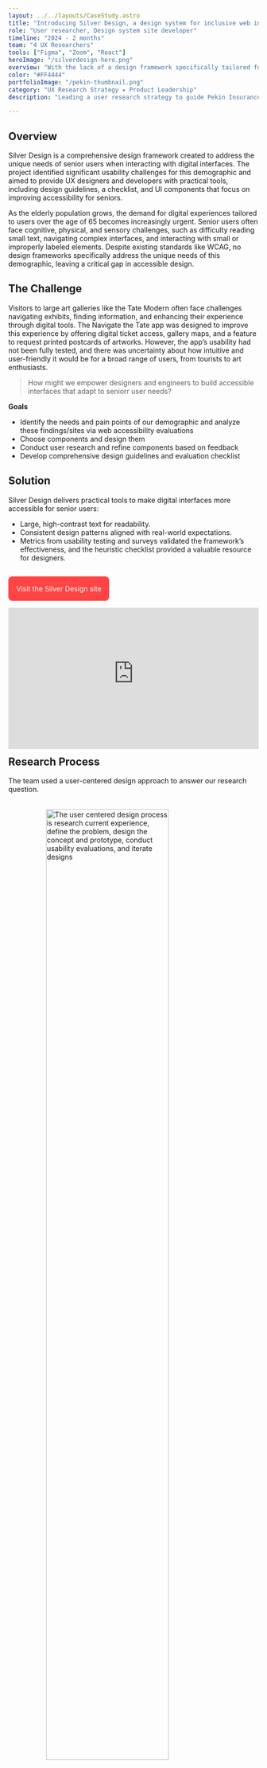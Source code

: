 ```yaml
---
layout: ../../layouts/CaseStudy.astro
title: "Introducing Silver Design, a design system for inclusive web interfaces"
role: "User researcher, Design system site developer"
timeline: "2024 - 2 months"
team: "4 UX Researchers"
tools: ["Figma", "Zoom", "React"]
heroImage: "/silverdesign-hero.png"
overview: "With the lack of a design framework specifically tailored for senior users, UX designers and engineers often lack the tools needed to create accessible designs for this age group. Our team aimed to develop a comprehensive framework that includes design guidelines, an evaluation checklist, and UI components to enhance accessibility and inclusivity for senior users. The project is live at www.silverux.design."
color: "#FF4444"
portfolioImage: "/pekin-thumbnail.png"
category: "UX Research Strategy ✦ Product Leadership"
description: "Leading a user research strategy to guide Pekin Insurance's digital transformation."

---
```


<section id="overview">

## Overview

Silver Design is a comprehensive design framework created to address the unique needs of senior users when interacting with digital interfaces. The project identified significant usability challenges for this demographic and aimed to provide UX designers and developers with practical tools, including design guidelines, a checklist, and UI components that focus on improving accessibility for seniors.

As the elderly population grows, the demand for digital experiences tailored to users over the age of 65 becomes increasingly urgent. Senior users often face cognitive, physical, and sensory challenges, such as difficulty reading small text, navigating complex interfaces, and interacting with small or improperly labeled elements. Despite existing standards like WCAG, no design frameworks specifically address the unique needs of this demographic, leaving a critical gap in accessible design.



</section>

<section id="challenge">

## The Challenge

Visitors to large art galleries like the Tate Modern often face challenges navigating exhibits, finding information, and enhancing their experience through digital tools. The Navigate the Tate app was designed to improve this experience by offering digital ticket access, gallery maps, and a feature to request printed postcards of artworks. However, the app’s usability had not been fully tested, and there was uncertainty about how intuitive and user-friendly it would be for a broad range of users, from tourists to art enthusiasts.

>How might we empower designers and engineers to build accessible interfaces that adapt to seniorr user needs?

**Goals**
- Identify the needs and pain points of our demographic and analyze these findings/sites via web accessibility evaluations
- Choose components and design them
- Conduct user research and refine components based on feedback
- Develop comprehensive design guidelines and evaluation checklist


</section>
<section id="solution">

## Solution

Silver Design delivers practical tools to make digital interfaces more accessible for senior users:

- Large, high-contrast text for readability.
- Consistent design patterns aligned with real-world expectations.
- Metrics from usability testing and surveys validated the framework’s effectiveness, and the heuristic checklist provided a valuable resource for designers.
<br>

<a href="https://silverux.design" target="_blank" style="padding: 1rem; background-color:#FF4444;border-radius:.5rem; color: white; text-decoration:none;">Visit the Silver Design site</a>

<div style="padding-bottom: 56.25%; position: relative;"><iframe width="100%" height="100%" src="https://www.youtube-nocookie.com/embed/Vfeoe2V9UDU?autoplay=1&controls=0&loop=1&modestbranding=1&mute=1&playlist=Vfeoe2V9UDU&playsinline=1&rel=0" frameborder="0" allow="accelerometer; autoplay; encrypted-media; gyroscope; picture-in-picture; fullscreen"  style="position: absolute; top: 0px; left: 0px; width: 100%; height: 100%; margin-top:1rem;"><small>Powered by <a href="https://embed.tube/embed-code-generator/youtube/">youtube embed video</a> generator</small></iframe></div>





</section>

<section id="process">

## Research Process

The team used a user-centered design approach to answer our research question.
<img src="/images/navigate-the-tate/process.png" style="width: 70%; display:flex; margin: 2rem auto;" alt="The user centered design process is research current experience, define the problem, design the concept and prototype, conduct usability evaluations, and iterate designs" />

### Competitive Review

We conducted a competitive review to assess the key players in the market. Based on the competitive review, a direct competitor of a UI design framework specific to elderly users does not exist. I was responsible for analyzing existing design frameworks and systems so that I could effectively build the framework site, while my team members focused on existing websites and applications. We documented our findings in a competitive review table, noting effictiveness of the product, component development, and existing guidelines.


<img src="/images/silver-design-framework/competitive-review.png" style="width: 70%; display:flex; margin: 2rem auto;" alt="A chart showing a competitive review" />

### Secondary Research
The team collabored to gather academic research and verified them peer review either through the DePaul Library Search designation or Ulrich’s Web. We read through our articles to assure their applicability to our scope and summarized their findings as the basis for our first set of guidelines.

The literature review revealed critical insights into designing for seniors. Cognitive changes, such as difficulties with memory recall and processing new information, necessitate simplified interfaces that reduce mental load while retaining essential functionality. Progressive disclosure, clear information architecture, and usability testing were emphasized as methods to achieve this balance.

The review also critiqued modern design trends that often exclude seniors. Flat design and minimalism, while aesthetically pleasing, can strip away critical affordances like clear visual cues and predictable layouts. This can lead to frustration and abandonment of tasks. By prioritizing usability over aesthetics, designers can create interfaces that serve all users, particularly seniors.

I compiled the information and wrote the full literature review, which can be found [on my blog](https://www.johannasneed.com/articles/is-modern-design-ageist).

### Surveys
We surveyed nine participants between the ages of 61 and 80. Participants were given the survey link to complete and were provided with additional assistance (such as scrolling) if needed.

We asked participants about their usage, attitudes, and preferences for web technologies. First, we asked participants about their use of technology, including what kind of devices they use, how often they use it, which operating system they prefer, and the purpose. Participants also rated their level of confidence with their technology interaction based on the Likert scale and shared their positive and negative experiences.

We also created and shared a survey for design peers, 10 designers from our cohort completed the survey. All participants were asked about their opinions on technology design for elderly users. For this portion, using a Likert scale, participants rated how strongly they agreed or disagreed with statements on seniors and technology.

<br>

**Sample of select survey quesitons for seniors**
<div style="padding-bottom: 2rem; text-align: center;">
        <div style="display: grid;
            grid-template-columns: repeat(auto-fit, minmax(280px, 1fr));
            gap: 20px;
            margin-top: 20px;">
            <!-- Card 1 -->
            <div style="
                padding: 20px;
                border-radius: 10px;
                /* background-color: #f6f5f3; */
                border: 1px solid #ddd;
                text-align: left;
            ">
                <h3 style="display: flex; align-items: center; gap: 8px; font-size: 20px; font-weight: bold; margin-top: 1rem;">
                Habits
                </h3>
                <p>
                    How often do you use a Smartphone? 
                </p>
                <p>
                Do you have a preference between iOS (Apple iPhone) or Android (e.g., Samsung, Google, LG) phones?                </p>
            </div>
            <div style="
                padding: 20px;
                border-radius: 10px;
                /* background-color: #f6f5f3; */
                border: 1px solid #ddd;
                text-align: left;
            ">
                <h3 style="display: flex; align-items: center; gap: 8px; font-size: 20px; font-weight: bold; margin-top: 1rem;">
                Sentiment
                </h3>
                <p>
                    Rate your agreement with the following statement: Technology makes my life easier.
                </p>
                <p>
                Rate your agreement with the following statement: I can usually figure out how to use new apps or devices on my own.</p>
            </div>
            <div style="
                padding: 20px;
                border-radius: 10px;
                /* background-color: #f6f5f3; */
                border: 1px solid #ddd;
                text-align: left;
            ">
                <h3 style="display: flex; align-items: center; gap: 8px; font-size: 20px; font-weight: bold; margin-top: 1rem;">
                Experiences
                </h3>
                <p>
What are some websites or apps you enjoy using and why?
                </p>
                <p>
Describe a recent bad experience you had with technology. What made it difficult or frustrating?
                </p>
            </div>
        </div>
    </div>

<br>

**Sample of select survey quesitons for designers**
<div style="padding-bottom: 2rem; text-align: center;">
        <div style="display: grid;
            grid-template-columns: repeat(auto-fit, minmax(280px, 1fr));
            gap: 20px;
            margin-top: 20px;">
            <!-- Card 1 -->
            <div style="
                padding: 20px;
                border-radius: 10px;
                /* background-color: #f6f5f3; */
                border: 1px solid #ddd;
                text-align: left;
            ">
                <h3 style="display: flex; align-items: center; gap: 8px; font-size: 20px; font-weight: bold; margin-top: 1rem;">
                Screener
                </h3>
                <p>
Do you have experiences witnessing seniors in your life interact with everyday technology?
                </p>
            </div>
            <div style="
                padding: 20px;
                border-radius: 10px;
                /* background-color: #f6f5f3; */
                border: 1px solid #ddd;
                text-align: left;
            ">
                <h3 style="display: flex; align-items: center; gap: 8px; font-size: 20px; font-weight: bold; margin-top: 1rem;">
                Sentiment
                </h3>
                <p>
Rate your agreement with the following statement: It is important to adhere to accessibility standards when designing technology for seniors.
                </p>
            </div>
            <div style="
                padding: 20px;
                border-radius: 10px;
                /* background-color: #f6f5f3; */
                border: 1px solid #ddd;
                text-align: left;
            ">
                <h3 style="display: flex; align-items: center; gap: 8px; font-size: 20px; font-weight: bold; margin-top: 1rem;">
                Experiences
                </h3>
                <p>
Based on your past observations, what improvements or features do you think would help make technology more accessible for seniors?
                </p>
            </div>
        </div>
    </div>
Since not all participants have witnessed seniors using everyday technology, a pre-screening question was included to determine whether they have observed such interactions. 1 participant, who answered “no”, was directed to the demographic section of the survey. Those who answered “yes” were guided to questions about their observations before proceeding to the demographic questions.




<br>
<br>

**What we learned from seniors**
- Most participants use a smartphone daily. While almost half of participants use tablets or laptop devices daily.
- A majority of participants (88%) report that technology makes life easier, yes 1/3 of participants felt that technology is too complicated for them to figure out on their own.
- Reported experiences underscore how technology enhances convenience, connectivity, learning, entertainment, and accessibility in daily life. Users reported enjoying a wide variety of sites, from online shopping to social media.

>From these results, our team narrowed down the scope of our mock site to focus on a travel website on a tablet device.

<br>

**What we learned from designers**

<div class="metrics-grid">
    <div class="metric">
        <div class="metric-value">70%</div>
        <div class="metric-label">of those surveyed strongly agreed or agreed that technology is currently senior-user friendly</div>
    </div>
    <div class="metric">
        <div class="metric-value">100%</div>
        <div class="metric-label">strongly agreed or agreed that it is important to adhere to accessibility standards</div>
    </div>
    <div class="metric">
        <div class="metric-value">30%</div>
        <div class="metric-label">reported having a good understanding of UI design principles for seniors</div>
    </div>
</div>


### Web Accessibility Evaluation
Based on findings from the Senior User Survey, the team chose to evaluate travel sites to gain insight for our design. Each member conducted a web accessibility evaluation on one of the following four travel sites, Kayak, Momondo, Southwest Airlines, and United Airlines. These websites were evaluated with the TAW and WCAG Contrast Checker methods at WCAG AAA standards. I documented and annotated findings in an inspiration board.
<img src="/images/silver-design-framework/accessibilityannotations.png" style="width:60%; display:flex; margin: 2rem auto;" alt="A sample of on annotated search component from a travel website" />

As a team, we identified several issues that were consistent among the four travel websites.
- Lack of a responsive layout if a user needs to zoom in, forcing users to scroll both vertically and horizontally.
- Text smaller than the WCAG AAA standards minimum of 12pt
- Interactive elements with Clickable target areas smaller than 44px and spacing between selectable areas smaller than 24px.
- Interactive elements with Missing heading labels and improper heading hierarchy.



### Component Design and Prototyping
Based on the research findings, we created a set of UI components to apply to a fictitious site, Indigo Airlines. As the most experiences Figma user, I created the initial setup for the components file and prototyped the first set of interactions, along with guiding my team.

<img src="/images/silver-design-framework/component-example.png" style="width:60%; display:flex; margin: 2rem auto;" alt="Example component for form fields" />


### Usability Study
We used task-based scenarios to apply the design framework and allow a small group of senior users to test a prototype. Each participant was given 2 tasks to complete, each with a scenario and three follow-up questions. By measuring success through metrics such as task completion rates, satisfaction, and error rates, along with qualitative feedback, the usability study enabled us to evaluate the effectiveness and usability of the proposed design framework. We received real-time feedback for iterating on the first version of the Silver Design framework.

Searching for a flight was a mostly straightforward process, but still had impact on cognitive load. Asking a question and navigating to the chat page was difficult. Many participants got lost along the way.

**Revisions**
To simplify task 1, we needed to reduce visual clutter and cognitive load by simplifying the search process further. To make getting help easier, we needed to add additional search bars and create a sitemap for users.


</section>

<section id="outcome">

## Building the Design Framework

I used the research findings to create a design framework. For evaluating existing designs, we built a Design Checklist using established heuristics. The Design Framework includes guidelines for:
- Text and Type
- Color and Contrast
- Interaction
- Content
- User Guidance

**Human Factors Considerations**
Each guideline was created to support at least one of three human factors impacting senior users.

- **Cognitive.** Supports simple design that favors recognition rather than recall and reduction in mental load
- **Sensory.** Supports the diminishing sensory responses, such as hearing, sight, and touch
- **Physical.** Supports physical abilities that may change with age, such as fine motor skills needed to operate touch screen devices


As you'll see in the live project, I added indicators on the guideline pages to help designers quickly see what kind of needs they are supporting.

<br>
<a href="https://silverux.design" target="_blank" style="padding: 1rem; background-color:#FF4444;border-radius:.5rem; color: white; text-decoration:none;">Visit the Silver Design site</a>



### Future Work and Reflections

It is crucial to continue refining the design framework by gathering insights from UX designers and engineers. Their perspectives can provide valuable feedback on the framework’s usability and accessbilty to ensure it meets the needs of senior users.

It is also important to explore the impact of this new design framework in real-world applications. Being able to apply this framework to more use case scenarios would help advance more components and help the framework evolve further.

Continued development both in research and implementation would have an even greater impact on addressing senior user needs, some of which we may have no idea of since there is such a great opportunity in continuing to develop this precedent.

</section>
